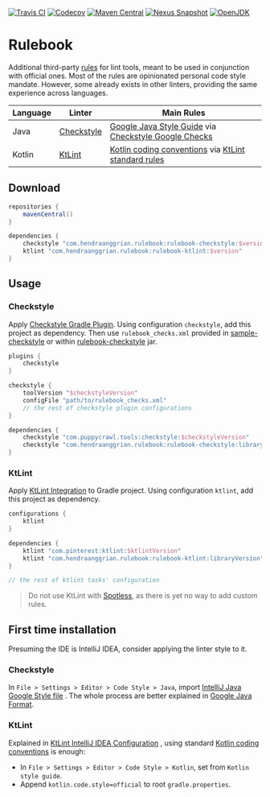 [![Travis CI](https://img.shields.io/travis/com/hendraanggrian/rulebook)](https://travis-ci.com/github/hendraanggrian/rulebook/)
[![Codecov](https://img.shields.io/codecov/c/github/hendraanggrian/rulebook)](https://codecov.io/gh/hendraanggrian/rulebook/)
[![Maven Central](https://img.shields.io/maven-central/v/com.hendraanggrian.rulebook/rulebook-ktlint)](https://search.maven.org/artifact/com.hendraanggrian.rulebook/rulebook-ktlint/)
[![Nexus Snapshot](https://img.shields.io/nexus/s/com.hendraanggrian.rulebook/rulebook-ktlint?server=https%3A%2F%2Fs01.oss.sonatype.org)](https://s01.oss.sonatype.org/content/repositories/snapshots/com/hendraanggrian/rulebook/rulebook-ktlint/)
[![OpenJDK](https://img.shields.io/badge/jdk-1.8%2B-informational)](https://openjdk.java.net/projects/jdk8/)

# Rulebook

Additional third-party [rules](rules.md) for lint tools, meant to be used in conjunction with
official ones. Most of the rules are opinionated personal code style mandate. However, some already
exists in other linters, providing the same experience across languages.

| Language | Linter | Main Rules |
| --- | --- | --- |
| Java | [Checkstyle](https://checkstyle.org/) | [Google Java Style Guide](https://google.github.io/styleguide/javaguide.html) via [Checkstyle Google Checks](https://checkstyle.sourceforge.io/google_style.html) |
| Kotlin | [KtLint](https://pinterest.github.io/ktlint/) | [Kotlin coding conventions] via [KtLint standard rules](https://pinterest.github.io/ktlint/rules/standard/) |

## Download

```gradle
repositories {
    mavenCentral()
}

dependencies {
    checkstyle "com.hendraanggrian.rulebook:rulebook-checkstyle:$version"
    ktlint "com.hendraanggrian.rulebook:rulebook-ktlint:$version"
}
```

## Usage

### Checkstyle

Apply [Checkstyle Gradle Plugin](https://docs.gradle.org/current/userguide/checkstyle_plugin.html).
Using configuration `checkstyle`, add this project as dependency. Then use `rulebook_checks.xml`
provided in [sample-checkstyle](sample-checkstyle) or within [rulebook-checkstyle](rulebook-checkstyle)
jar.

```gradle
plugins {
    checkstyle
}

checkstyle {
    toolVersion "$checkstyleVersion"
    configFile "path/to/rulebook_checks.xml"
    // the rest of checkstyle plugin configurations
}

dependencies {
    checkstyle "com.puppycrawl.tools:checkstyle:$checkstyleVersion"
    checkstyle "com.hendraanggrian.rulebook:rulebook-checkstyle:libraryVersion"
}
```

### KtLint

Apply [KtLint Integration](https://pinterest.github.io/ktlint/install/integrations/#custom-gradle-integration)
to Gradle project. Using configuration `ktlint`, add this project as dependency.

```gradle
configurations {
    ktlint
}

dependencies {
    ktlint "com.pinterest:ktlint:$ktlintVersion"
    ktlint "com.hendraanggrian.rulebook:rulebook-ktlint:libraryVersion"
}

// the rest of ktlint tasks' configuration
```

> Do not use KtLint with [Spotless](https://github.com/diffplug/spotless/), as there is yet no way
  to add custom rules.

## First time installation

Presuming the IDE is IntelliJ IDEA, consider applying the linter style to it.

### Checkstyle

In `File > Settings > Editor > Code Style > Java`, import [IntelliJ Java Google Style file](https://raw.githubusercontent.com/google/styleguide/gh-pages/intellij-java-google-style.xml)
. The whole process are better explained in [Google Java Format](https://github.com/google/google-java-format/).

### KtLint

Explained in [KtLint IntelliJ IDEA Configuration](https://pinterest.github.io/ktlint/rules/configuration-intellij-idea/)
, using standard [Kotlin coding conventions] is enough:

- In `File > Settings > Editor > Code Style > Kotlin`, set from `Kotlin style guide`.
- Append `kotlin.code.style=official` to root `gradle.properties`.

[Kotlin coding conventions]: https://kotlinlang.org/docs/coding-conventions.html
